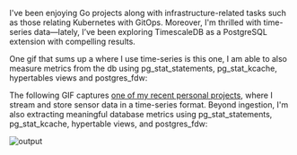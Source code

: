 I've been enjoying Go projects along with infrastructure-related tasks such as those relating Kubernetes with GitOps. Moreover, I'm thrilled with time-series data—lately, I’ve been exploring TimescaleDB as a PostgreSQL extension with compelling results.


One gif that sums up a  where I use time-series is this one, I am able to also measure metrics from the db using pg_stat_statements, pg_stat_kcache, hypertables views and postgres_fdw:

The following GIF captures [one of my recent personal projects](https://github.com/iferdel/sensor-data-streaming-pubsub/tree/main), where I stream and store sensor data in a time-series format. Beyond ingestion, I'm also extracting meaningful database metrics using pg_stat_statements, pg_stat_kcache, hypertable views, and postgres_fdw:

![output](https://github.com/user-attachments/assets/a5c06858-825f-4465-b652-bf4dd17f96de)

